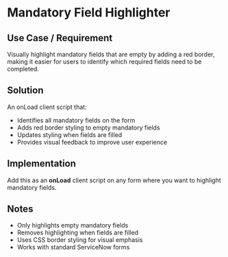 # Mandatory Field Highlighter

## Use Case / Requirement
Visually highlight mandatory fields that are empty by adding a red border, making it easier for users to identify which required fields need to be completed.

## Solution
An onLoad client script that:
- Identifies all mandatory fields on the form
- Adds red border styling to empty mandatory fields
- Updates styling when fields are filled
- Provides visual feedback to improve user experience

## Implementation
Add this as an **onLoad** client script on any form where you want to highlight mandatory fields.

## Notes
- Only highlights empty mandatory fields
- Removes highlighting when fields are filled
- Uses CSS border styling for visual emphasis
- Works with standard ServiceNow forms